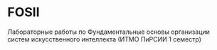# FOSII
Лабораторные работы по Фундаментальные основы организации систем искусственного интеллекта (ИТМО ПиРСИИ 1 семестр)

